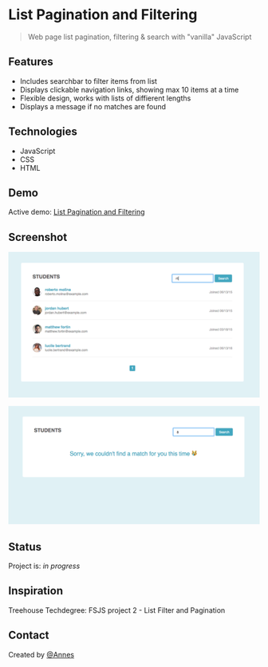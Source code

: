 # List Pagination and Filtering

> Web page list pagination, filtering & search with "vanilla" JavaScript

## Features

* Includes searchbar to filter items from list
* Displays clickable navigation links, showing max 10 items at a time
* Flexible design, works with lists of diffierent lengths
* Displays a message if no matches are found

## Technologies

* JavaScript
* CSS
* HTML

## Demo

Active demo: <a href="https://annes99.github.io/List-Pagination-and-Filtering" target="_blank">List Pagination and Filtering</a>

## Screenshot

![Example screenshot](./img/screenshot_1.png)

![Example screenshot](./img/screenshot_2.png)

## Status

Project is: _in progress_

## Inspiration

Treehouse Techdegree: FSJS project 2 - List Filter and Pagination

## Contact

Created by [@Annes](https://github.com/annes99)
